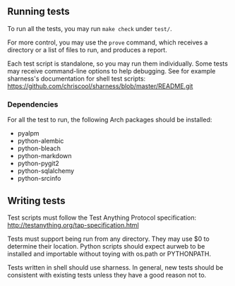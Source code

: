 Running tests
-------------

To run all the tests, you may run `make check` under `test/`.

For more control, you may use the `prove` command, which receives a directory
or a list of files to run, and produces a report.

Each test script is standalone, so you may run them individually. Some tests
may receive command-line options to help debugging. See for example sharness's
documentation for shell test scripts:
https://github.com/chriscool/sharness/blob/master/README.git

### Dependencies

For all the test to run, the following Arch packages should be installed:

- pyalpm
- python-alembic
- python-bleach
- python-markdown
- python-pygit2
- python-sqlalchemy
- python-srcinfo

Writing tests
-------------

Test scripts must follow the Test Anything Protocol specification:
http://testanything.org/tap-specification.html

Tests must support being run from any directory. They may use $0 to determine
their location. Python scripts should expect aurweb to be installed and
importable without toying with os.path or PYTHONPATH.

Tests written in shell should use sharness. In general, new tests should be
consistent with existing tests unless they have a good reason not to.
